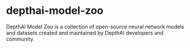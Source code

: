 # depthai-model-zoo
DepthAI Model Zoo is a collection of open-source neural network models and datasets created and maintained by DepthAI developers and community
